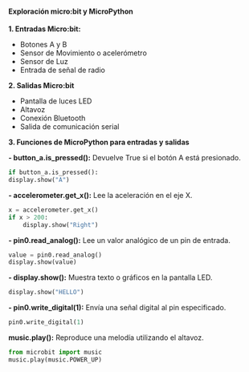 #### Exploración micro:bit y MicroPython

**1. Entradas Micro:bit:**
- Botones A y B
- Sensor de Movimiento o acelerómetro
- Sensor de Luz
- Entrada de señal de radio

**2. Salidas Micro:bit**
- Pantalla de luces LED
- Altavoz
- Conexión Bluetooth
- Salida de comunicación serial

**3. Funciones de MicroPython para entradas y salidas**

**- button_a.is_pressed():** Devuelve True si el botón A está presionado.

```python
if button_a.is_pressed():
display.show("A")
```

**- accelerometer.get_x():** Lee la aceleración en el eje X.

```python
x = accelerometer.get_x()
if x > 200:
    display.show("Right")
```

**- pin0.read_analog():** Lee un valor analógico de un pin de entrada.

```python
value = pin0.read_analog()
display.show(value)
```

**- display.show():** Muestra texto o gráficos en la pantalla LED.

```python
display.show("HELLO")
```

**- pin0.write_digital(1):** Envía una señal digital al pin especificado.

```python
pin0.write_digital(1)
```

**music.play():** Reproduce una melodía utilizando el altavoz.

```python
from microbit import music
music.play(music.POWER_UP)
```
